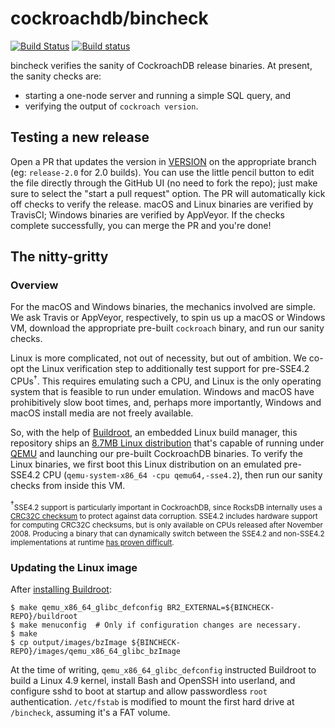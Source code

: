 # cockroachdb/bincheck

[![Build Status](https://travis-ci.org/benesch/bincheck.svg?branch=master)](https://travis-ci.org/benesch/bincheck)
[![Build status](https://ci.appveyor.com/api/projects/status/6u82wqnbjdrsvggu?svg=true)](https://ci.appveyor.com/project/benesch/bincheck)

bincheck verifies the sanity of CockroachDB release binaries. At present, the
sanity checks are:

  * starting a one-node server and running a simple SQL query, and
  * verifying the output of `cockroach version`.

## Testing a new release

Open a PR that updates the version in [VERSION] on the appropriate branch (eg: `release-2.0` for 2.0 builds).
You can use the little pencil button to edit the file directly through the GitHub UI (no need to
fork the repo); just make sure to select the "start a pull request" option.
The PR will automatically kick off checks to verify the release. macOS and Linux binaries are verified by
TravisCI; Windows binaries are verified by AppVeyor. If the checks complete successfully, you can
merge the PR and you're done!

## The nitty-gritty

### Overview

For the macOS and Windows binaries, the mechanics involved are simple. We ask
Travis or AppVeyor, respectively, to spin us up a macOS or Windows VM, download
the appropriate pre-built `cockroach` binary, and run our sanity checks.

Linux is more complicated, not out of necessity, but out of ambition. We co-opt
the Linux verification step to additionally test support for pre-SSE4.2
CPUs<sup>†</sup>. This requires emulating such a CPU, and Linux is the only
operating system that is feasible to run under emulation. Windows and macOS have
prohibitively slow boot times, and, perhaps more importantly, Windows and macOS
install media are not freely available.

So, with the help of [Buildroot], an embedded Linux build manager, this
repository ships an [8.7MB Linux distribution][linux-image] that's capable of
running under [QEMU] and launching our pre-built CockroachDB binaries. To verify
the Linux binaries, we first boot this Linux distribution on an emulated
pre-SSE4.2 CPU (`qemu-system-x86_64 -cpu qemu64,-sse4.2`), then run our sanity
checks from inside this VM.

<sup>†</sup><small>SSE4.2 support is particularly important in CockroachDB,
since RocksDB internally uses a [CRC32C checksum][crc32c] to protect against
data corruption. SSE4.2 includes hardware support for computing CRC32C
checksums, but is only available on CPUs released after November 2008. Producing
a binary that can dynamically switch between the SSE4.2 and non-SSE4.2
implementations at runtime [has proven difficult][issue-15589].
</small>

### Updating the Linux image

After [installing Buildroot][buildroot-install]:

```shell
$ make qemu_x86_64_glibc_defconfig BR2_EXTERNAL=${BINCHECK-REPO}/buildroot
$ make menuconfig  # Only if configuration changes are necessary.
$ make
$ cp output/images/bzImage ${BINCHECK-REPO}/images/qemu_x86_64_glibc_bzImage
```

At the time of writing, `qemu_x86_64_glibc_defconfig` instructed Buildroot to
build a Linux 4.9 kernel, install Bash and OpenSSH into userland, and configure
sshd to boot at startup and allow passwordless `root` authentication.
`/etc/fstab` is modified to mount the first hard drive at `/bincheck`, assuming
it's a FAT volume.

[buildroot-install]: https://buildroot.org/download.html
[issue-15589]: https://github.com/cockroachdb/cockroach/issues/15589
[linux-image]: ./images/qemu_x86_64_glibc_bzImage
[Buildroot]: https://buildroot.org
[CRC32C]: http://www.evanjones.ca/crc32c.html
[QEMU]: http://qemu.org
[VERSION]: ./VERSION
